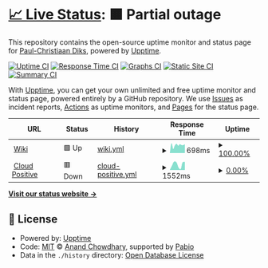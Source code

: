 # [📈 Live Status](https://pcdiks.github.io/upptime): <!--live status--> **🟧 Partial outage**

This repository contains the open-source uptime monitor and status page for [Paul-Christiaan Diks](https://pcdiks.github.io/upptime), powered by [Upptime](https://github.com/upptime/upptime).

[![Uptime CI](https://github.com/pcdiks/upptime/workflows/Uptime%20CI/badge.svg)](https://github.com/pcdiks/upptime/actions?query=workflow%3A%22Uptime+CI%22)
[![Response Time CI](https://github.com/pcdiks/upptime/workflows/Response%20Time%20CI/badge.svg)](https://github.com/pcdiks/upptime/actions?query=workflow%3A%22Response+Time+CI%22)
[![Graphs CI](https://github.com/pcdiks/upptime/workflows/Graphs%20CI/badge.svg)](https://github.com/pcdiks/upptime/actions?query=workflow%3A%22Graphs+CI%22)
[![Static Site CI](https://github.com/pcdiks/upptime/workflows/Static%20Site%20CI/badge.svg)](https://github.com/pcdiks/upptime/actions?query=workflow%3A%22Static+Site+CI%22)
[![Summary CI](https://github.com/pcdiks/upptime/workflows/Summary%20CI/badge.svg)](https://github.com/pcdiks/upptime/actions?query=workflow%3A%22Summary+CI%22)

With [Upptime](https://upptime.js.org), you can get your own unlimited and free uptime monitor and status page, powered entirely by a GitHub repository. We use [Issues](https://github.com/pcdiks/upptime/issues) as incident reports, [Actions](https://github.com/pcdiks/upptime/actions) as uptime monitors, and [Pages](https://pcdiks.github.io/upptime) for the status page.

<!--start: status pages-->
<!-- This summary is generated by Upptime (https://github.com/upptime/upptime) -->
<!-- Do not edit this manually, your changes will be overwritten -->
<!-- prettier-ignore -->
| URL | Status | History | Response Time | Uptime |
| --- | ------ | ------- | ------------- | ------ |
| <img alt="" src="https://icons.duckduckgo.com/ip3/wiki.kisrow.nl.ico" height="13"> [Wiki](https://wiki.kisrow.nl/index.php/Speciaal:Blank) | 🟩 Up | [wiki.yml](https://github.com/pcdiks/upptime/commits/HEAD/history/wiki.yml) | <details><summary><img alt="Response time graph" src="./graphs/wiki/response-time-week.png" height="20"> 698ms</summary><br><a href="https://pcdiks.github.io/upptime/history/wiki"><img alt="Response time 1111" src="https://img.shields.io/endpoint?url=https%3A%2F%2Fraw.githubusercontent.com%2Fpcdiks%2Fupptime%2FHEAD%2Fapi%2Fwiki%2Fresponse-time.json"></a><br><a href="https://pcdiks.github.io/upptime/history/wiki"><img alt="24-hour response time 802" src="https://img.shields.io/endpoint?url=https%3A%2F%2Fraw.githubusercontent.com%2Fpcdiks%2Fupptime%2FHEAD%2Fapi%2Fwiki%2Fresponse-time-day.json"></a><br><a href="https://pcdiks.github.io/upptime/history/wiki"><img alt="7-day response time 698" src="https://img.shields.io/endpoint?url=https%3A%2F%2Fraw.githubusercontent.com%2Fpcdiks%2Fupptime%2FHEAD%2Fapi%2Fwiki%2Fresponse-time-week.json"></a><br><a href="https://pcdiks.github.io/upptime/history/wiki"><img alt="30-day response time 1111" src="https://img.shields.io/endpoint?url=https%3A%2F%2Fraw.githubusercontent.com%2Fpcdiks%2Fupptime%2FHEAD%2Fapi%2Fwiki%2Fresponse-time-month.json"></a><br><a href="https://pcdiks.github.io/upptime/history/wiki"><img alt="1-year response time 1111" src="https://img.shields.io/endpoint?url=https%3A%2F%2Fraw.githubusercontent.com%2Fpcdiks%2Fupptime%2FHEAD%2Fapi%2Fwiki%2Fresponse-time-year.json"></a></details> | <details><summary><a href="https://pcdiks.github.io/upptime/history/wiki">100.00%</a></summary><a href="https://pcdiks.github.io/upptime/history/wiki"><img alt="All-time uptime 99.93%" src="https://img.shields.io/endpoint?url=https%3A%2F%2Fraw.githubusercontent.com%2Fpcdiks%2Fupptime%2FHEAD%2Fapi%2Fwiki%2Fuptime.json"></a><br><a href="https://pcdiks.github.io/upptime/history/wiki"><img alt="24-hour uptime 100.00%" src="https://img.shields.io/endpoint?url=https%3A%2F%2Fraw.githubusercontent.com%2Fpcdiks%2Fupptime%2FHEAD%2Fapi%2Fwiki%2Fuptime-day.json"></a><br><a href="https://pcdiks.github.io/upptime/history/wiki"><img alt="7-day uptime 100.00%" src="https://img.shields.io/endpoint?url=https%3A%2F%2Fraw.githubusercontent.com%2Fpcdiks%2Fupptime%2FHEAD%2Fapi%2Fwiki%2Fuptime-week.json"></a><br><a href="https://pcdiks.github.io/upptime/history/wiki"><img alt="30-day uptime 99.93%" src="https://img.shields.io/endpoint?url=https%3A%2F%2Fraw.githubusercontent.com%2Fpcdiks%2Fupptime%2FHEAD%2Fapi%2Fwiki%2Fuptime-month.json"></a><br><a href="https://pcdiks.github.io/upptime/history/wiki"><img alt="1-year uptime 99.93%" src="https://img.shields.io/endpoint?url=https%3A%2F%2Fraw.githubusercontent.com%2Fpcdiks%2Fupptime%2FHEAD%2Fapi%2Fwiki%2Fuptime-year.json"></a></details>
| <img alt="" src="https://icons.duckduckgo.com/ip3/hmw.usp.mybluehost.me.ico" height="13"> [Cloud Positive](https://hmw.usp.mybluehost.me/website_68995975/) | 🟥 Down | [cloud-positive.yml](https://github.com/pcdiks/upptime/commits/HEAD/history/cloud-positive.yml) | <details><summary><img alt="Response time graph" src="./graphs/cloud-positive/response-time-week.png" height="20"> 1552ms</summary><br><a href="https://pcdiks.github.io/upptime/history/cloud-positive"><img alt="Response time 1372" src="https://img.shields.io/endpoint?url=https%3A%2F%2Fraw.githubusercontent.com%2Fpcdiks%2Fupptime%2FHEAD%2Fapi%2Fcloud-positive%2Fresponse-time.json"></a><br><a href="https://pcdiks.github.io/upptime/history/cloud-positive"><img alt="24-hour response time 2166" src="https://img.shields.io/endpoint?url=https%3A%2F%2Fraw.githubusercontent.com%2Fpcdiks%2Fupptime%2FHEAD%2Fapi%2Fcloud-positive%2Fresponse-time-day.json"></a><br><a href="https://pcdiks.github.io/upptime/history/cloud-positive"><img alt="7-day response time 1552" src="https://img.shields.io/endpoint?url=https%3A%2F%2Fraw.githubusercontent.com%2Fpcdiks%2Fupptime%2FHEAD%2Fapi%2Fcloud-positive%2Fresponse-time-week.json"></a><br><a href="https://pcdiks.github.io/upptime/history/cloud-positive"><img alt="30-day response time 1372" src="https://img.shields.io/endpoint?url=https%3A%2F%2Fraw.githubusercontent.com%2Fpcdiks%2Fupptime%2FHEAD%2Fapi%2Fcloud-positive%2Fresponse-time-month.json"></a><br><a href="https://pcdiks.github.io/upptime/history/cloud-positive"><img alt="1-year response time 1372" src="https://img.shields.io/endpoint?url=https%3A%2F%2Fraw.githubusercontent.com%2Fpcdiks%2Fupptime%2FHEAD%2Fapi%2Fcloud-positive%2Fresponse-time-year.json"></a></details> | <details><summary><a href="https://pcdiks.github.io/upptime/history/cloud-positive">0.00%</a></summary><a href="https://pcdiks.github.io/upptime/history/cloud-positive"><img alt="All-time uptime 52.65%" src="https://img.shields.io/endpoint?url=https%3A%2F%2Fraw.githubusercontent.com%2Fpcdiks%2Fupptime%2FHEAD%2Fapi%2Fcloud-positive%2Fuptime.json"></a><br><a href="https://pcdiks.github.io/upptime/history/cloud-positive"><img alt="24-hour uptime 0.00%" src="https://img.shields.io/endpoint?url=https%3A%2F%2Fraw.githubusercontent.com%2Fpcdiks%2Fupptime%2FHEAD%2Fapi%2Fcloud-positive%2Fuptime-day.json"></a><br><a href="https://pcdiks.github.io/upptime/history/cloud-positive"><img alt="7-day uptime 0.00%" src="https://img.shields.io/endpoint?url=https%3A%2F%2Fraw.githubusercontent.com%2Fpcdiks%2Fupptime%2FHEAD%2Fapi%2Fcloud-positive%2Fuptime-week.json"></a><br><a href="https://pcdiks.github.io/upptime/history/cloud-positive"><img alt="30-day uptime 52.65%" src="https://img.shields.io/endpoint?url=https%3A%2F%2Fraw.githubusercontent.com%2Fpcdiks%2Fupptime%2FHEAD%2Fapi%2Fcloud-positive%2Fuptime-month.json"></a><br><a href="https://pcdiks.github.io/upptime/history/cloud-positive"><img alt="1-year uptime 52.65%" src="https://img.shields.io/endpoint?url=https%3A%2F%2Fraw.githubusercontent.com%2Fpcdiks%2Fupptime%2FHEAD%2Fapi%2Fcloud-positive%2Fuptime-year.json"></a></details>

<!--end: status pages-->

[**Visit our status website →**](https://pcdiks.github.io/upptime)

## 📄 License

- Powered by: [Upptime](https://github.com/upptime/upptime)
- Code: [MIT](./LICENSE) © [Anand Chowdhary](https://anandchowdhary.com), supported by [Pabio](https://pabio.com)
- Data in the `./history` directory: [Open Database License](https://opendatacommons.org/licenses/odbl/1-0/)
